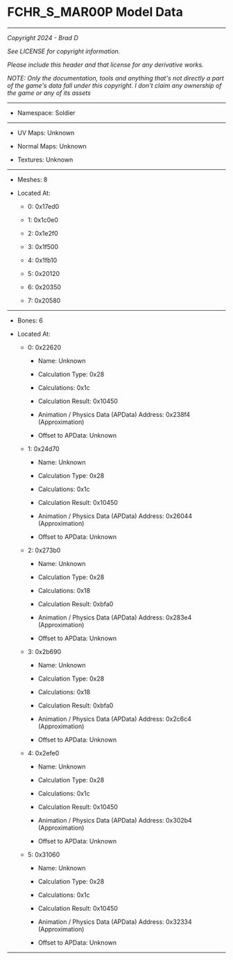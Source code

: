 # FCHR_S_MAR00P Model Data

---

*Copyright 2024 - Brad D*

*See LICENSE for copyright information.*

*Please include this header and that license for any derivative works.*

*NOTE: Only the documentation, tools and anything that's not directly a part of the game's data fall under this copyright. I don't claim any ownership of the game or any of its assets*

---

* Namespace: Soldier

---

* UV Maps: Unknown

* Normal Maps: Unknown

* Textures: Unknown

---

* Meshes: 8

* Located At:

  * 0: 0x17ed0

  * 1: 0x1c0e0

  * 2: 0x1e2f0

  * 3: 0x1f500

  * 4: 0x1fb10

  * 5: 0x20120

  * 6: 0x20350

  * 7: 0x20580

---

* Bones: 6

* Located At:

  * 0: 0x22620

    * Name: Unknown

    * Calculation Type: 0x28

    * Calculations: 0x1c

    * Calculation Result: 0x10450

    * Animation / Physics Data (APData) Address: 0x238f4 (Approximation)

    * Offset to APData: Unknown

  * 1: 0x24d70

    * Name: Unknown

    * Calculation Type: 0x28

    * Calculations: 0x1c

    * Calculation Result: 0x10450

    * Animation / Physics Data (APData) Address: 0x26044 (Approximation)

    * Offset to APData: Unknown

  * 2: 0x273b0

    * Name: Unknown

    * Calculation Type: 0x28

    * Calculations: 0x18

    * Calculation Result: 0xbfa0

    * Animation / Physics Data (APData) Address: 0x283e4 (Approximation)

    * Offset to APData: Unknown

  * 3: 0x2b690

    * Name: Unknown

    * Calculation Type: 0x28

    * Calculations: 0x18

    * Calculation Result: 0xbfa0

    * Animation / Physics Data (APData) Address: 0x2c6c4 (Approximation)

    * Offset to APData: Unknown

  * 4: 0x2efe0

    * Name: Unknown

    * Calculation Type: 0x28

    * Calculations: 0x1c

    * Calculation Result: 0x10450

    * Animation / Physics Data (APData) Address: 0x302b4 (Approximation)

    * Offset to APData: Unknown

  * 5: 0x31060

    * Name: Unknown

    * Calculation Type: 0x28

    * Calculations: 0x1c

    * Calculation Result: 0x10450

    * Animation / Physics Data (APData) Address: 0x32334 (Approximation)

    * Offset to APData: Unknown

---

